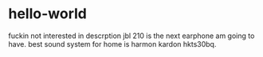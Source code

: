 # hello-world
fuckin not interested in descrption
jbl 210 is the next earphone am going to have.
best sound system for home is harmon kardon hkts30bq.

